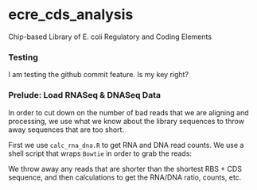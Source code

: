 ecre_cds_analysis
=================
Chip-based Library of E. coli Regulatory and Coding Elements 

### Testing

I am testing the github commit feature. Is my key right?

### Prelude: Load RNASeq & DNASeq Data

In order to cut down on the number of bad reads that we are aligning and 
processing, we use what we know about the library sequences to throw away
sequences that are too short. 

First we use `calc_rna_dna.R` to get RNA and DNA read counts. We use a shell
script that wraps `Bowtie` in order to grab the reads:

We throw away any reads that are shorter than the shortest RBS + CDS sequence,
and then calculations to get the RNA/DNA ratio, counts, etc.
